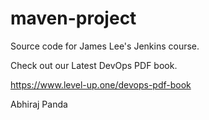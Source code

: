 # maven-project
Source code for James Lee's Jenkins course.

Check out our Latest DevOps PDF book.

https://www.level-up.one/devops-pdf-book

Abhiraj Panda
